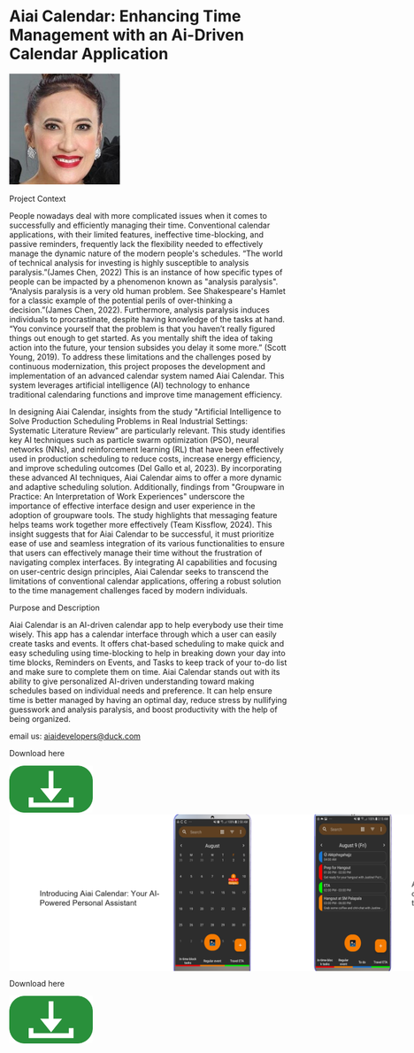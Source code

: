 # Aiai Calendar: Enhancing Time Management with an Ai-Driven Calendar Application
<img alt="Logo" src="graphics/aio_.jpg" width="200" />

Project Context

People nowadays deal with more complicated issues when it comes to successfully and efficiently managing their time. Conventional calendar applications, with their limited features, ineffective time-blocking, and passive reminders, frequently lack the flexibility needed to effectively manage the dynamic nature of the modern people's schedules. “The world of technical analysis for investing is highly susceptible to analysis paralysis.”(James Chen, 2022) This is an instance of how specific types of people can be impacted by a phenomenon known as "analysis paralysis". “Analysis paralysis is a very old human problem. See Shakespeare's Hamlet for a classic example of the potential perils of over-thinking a decision.”(James Chen, 2022). Furthermore, analysis paralysis induces individuals to procrastinate, despite having knowledge of the tasks at hand. “You convince yourself that the problem is that you haven’t really figured things out enough to get started. As you mentally shift the idea of taking action into the future, your tension subsides you delay it some more.” (Scott Young, 2019).
To address these limitations and the challenges posed by continuous modernization, this project proposes the development and implementation of an advanced calendar system named Aiai Calendar. This system leverages artificial intelligence (AI) technology to enhance traditional calendaring functions and improve time management efficiency.

In designing Aiai Calendar, insights from the study "Artificial Intelligence to Solve Production Scheduling Problems in Real Industrial Settings: Systematic Literature Review" are particularly relevant. This study identifies key AI techniques such as particle swarm optimization (PSO), neural networks (NNs), and reinforcement learning (RL) that have been effectively used in production scheduling to reduce costs, increase energy efficiency, and improve scheduling outcomes (Del Gallo et al, 2023). By incorporating these advanced AI techniques, Aiai Calendar aims to offer a more dynamic and adaptive scheduling solution.
Additionally, findings from "Groupware in Practice: An Interpretation of Work Experiences" underscore the importance of effective interface design and user experience in the adoption of groupware tools. The study highlights that messaging feature helps teams work together more effectively (Team Kissflow, 2024). This insight suggests that for Aiai Calendar to be successful, it must prioritize ease of use and seamless integration of its various functionalities to ensure that users can effectively manage their time without the frustration of navigating complex interfaces.
By integrating AI capabilities and focusing on user-centric design principles, Aiai Calendar seeks to transcend the limitations of conventional calendar applications, offering a robust solution to the time management challenges faced by modern individuals.


Purpose and Description

Aiai Calendar is an AI-driven calendar app to help everybody use their time wisely. This app has a calendar interface through which a user can easily create tasks and events. It offers chat-based scheduling to make quick and easy scheduling using time-blocking to help in breaking down your day into time blocks, Reminders on Events, and Tasks to keep track of your to-do list and make sure to complete them on time. Aiai Calendar stands out with its ability to give personalized AI-driven understanding toward making schedules based on individual needs and preference. It can help ensure time is better managed by having an optimal day, reduce stress by nullifying guesswork and analysis paralysis, and boost productivity with the help of being organized.

email us: aiaidevelopers@duck.com

Download here
<div>
<a href="https://www.wikihow.com"><img src="graphics/dl.png" width="30%"></a>
</div>
<div style="display:flex;">
<img alt="App image" src="graphics/1.png" width="">
<img alt="App image" src="graphics/2.png" width="">
<img alt="App image" src="graphics/3.png" width="">
<img alt="App image" src="graphics/4a.png" width="">
<img alt="App image" src="graphics/5.png" width="">    
</div>

Download here
<div>
<a href="https://www.wikihow.com"><img src="graphics/dl.png" width="30%"></a>
</div>
